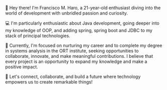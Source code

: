 👋 Hey there! I'm Francisco M. Haro, a 21-year-old enthusiast diving into the world of development with unbridled passion and curiosity.

💻 I'm particularly enthusiastic about Java development, going deeper into my knowledge of OOP, and adding spring, spring boot and JDBC to my stack of principal technologies.

🌱 Currently, I'm focused on nurturing my career and to complete my degree in systems analysis in the ORT institute, seeking opportunities to collaborate, innovate, and make meaningful contributions. I believe that every project is an opportunity to expand my knowledge and make a positive impact.

🤝 Let's connect, collaborate, and build a future where technology empowers us to create remarkable things!
